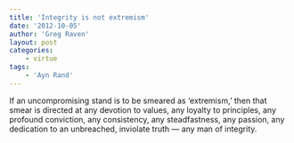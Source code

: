 ```yaml
---
title: 'Integrity is not extremism'
date: '2012-10-05'
author: 'Greg Raven'
layout: post
categories:
    - virtue
tags:
    - 'Ayn Rand'
---
```


If an uncompromising stand is to be smeared as ‘extremism,’ then that smear is directed at any devotion to values, any loyalty to principles, any profound conviction, any consistency, any steadfastness, any passion, any dedication to an unbreached, inviolate truth — any man of integrity.